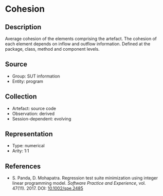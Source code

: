 # Cohesion

## Description

Average cohesion of the elements comprising the artefact. The cohesion of each element depends on inflow and outflow information. Defined at the package, class, method and component levels. 

## Source

* Group: SUT information
* Entity: program

## Collection

* Artefact: source code
* Observation: derived
* Session-dependent: evolving 

## Representation

* Type: numerical
* Arity: 1:1

## References

* S. Panda, D. Mohapatra. Regression test suite minimization using integer linear programming model. *Software Practice and Experience*, vol. 47(11). 2017. DOI: [10.1002/spe.2485](https://www.doi.org/10.1002/spe.2485)
